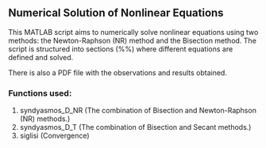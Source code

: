 ## Numerical Solution of Nonlinear Equations

This MATLAB script aims to numerically solve nonlinear equations using two methods: the Newton-Raphson (NR) method and the Bisection method.
The script is structured into sections (%%) where different equations are defined and solved. 

There is also a PDF file with the observations and results obtained.

### Functions used:
1. syndyasmos_D_NR (The combination of Bisection and Newton-Raphson (NR) methods.)
2. syndyasmos_D_T (The combination of Bisection and Secant methods.)
3. siglisi (Convergence)
